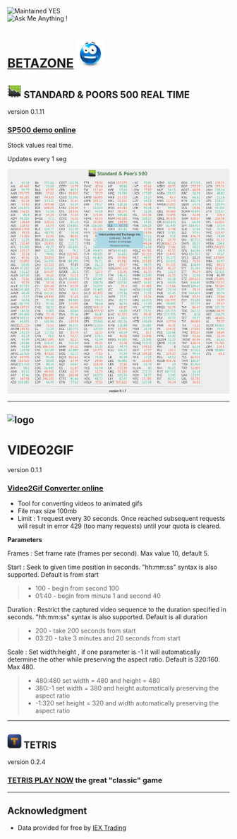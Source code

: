 ![Maintained YES](https://img.shields.io/badge/maintained-YES-green.svg)  
![Ask Me Anything !](https://img.shields.io/badge/Ask%20me-anything-1abc9c.svg)  

# [BETAZONE](https://jolav.me/betazone) ![logo](https://github.com/jolav/betazone/blob/master/www/assets/idea64.png?raw=true)  

## ![logo](https://github.com/jolav/betazone/blob/master/www/assets/stock32.png?raw=true) **STANDARD & POORS 500 REAL TIME**

version 0.1.11

### **[SP500 demo online](https://jolav.me/betazone/finance/sp500/sp500.html)**

Stock values real time.

Updates every 1 seg

![Example](https://github.com/jolav/betazone/blob/master/www/assets/sp500Ex.png?raw=true)

<hr>

## ![logo](https://github.com/jolav/betazone/blob/master/www/assets/gif48.png?raw=true)  
# **VIDEO2GIF**

version 0.1.1

### **[Video2Gif Converter online](https://jolav.me/betazone/media/video2gif/video-to-gif.html)**

- Tool for converting videos to animated gifs
- File max size 100mb
- Limit : 1 request every 30 seconds. Once reached subsequent requests will result in error 429 (too many requests) until your quota is cleared.

**Parameters** 

Frames : Set frame rate (frames per second). Max value 10, default 5.

Start : Seek to given time position in seconds. "hh:mm:ss" syntax is also supported. Default is from start
> - 100 - begin from second 100   
> - 01:40 - begin from minute 1 and second 40  

Duration : Restrict the captured video sequence to the duration specified in seconds. "hh:mm:ss" syntax is also supported. Default is all duration
> - 200 - take 200 seconds from start  
> - 03:20 - take 3 minutes and 20 seconds from start  

Scale : Set width:height , if one parameter is -1 it will automatically determine the other while preserving the aspect ratio. Default is 320:160. Max 480.
> - 480:480 set width = 480 and height = 480  
> - 380:-1 set width = 380 and height automatically preserving the aspect ratio  
> - -1:320 set height = 320 and width automatically preserving the aspect ratio  

<hr>


## ![logo](https://github.com/jolav/betazone/blob/master/www/assets/tetris32.png?raw=true)  **TETRIS**

version 0.2.4

### **[TETRIS PLAY NOW](https://jolav.me/betazone/games/tetris/tetris.html)** the great "classic" game


<hr>

## **Acknowledgment**

* Data provided for free by [IEX Trading](https://iextrading.com/developer)

